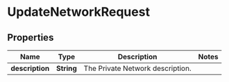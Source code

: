 

# UpdateNetworkRequest


## Properties

| Name | Type | Description | Notes |
|------------ | ------------- | ------------- | -------------|
|**description** | **String** | The Private Network description. |  |




